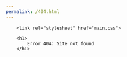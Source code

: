 ```yaml
---
permalink: /404.html
---
```


<!DOCTYPE html>
<html>
	<head>
		<title>
			test website
		</title>
		
		<link rel="stylesheet" href="main.css">
		
		<h1>
			Error 404: Site not found 
		</h1>
</html>
